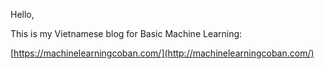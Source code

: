 Hello,

This is my Vietnamese blog for Basic Machine Learning:

[https://machinelearningcoban.com/](http://machinelearningcoban.com/)
